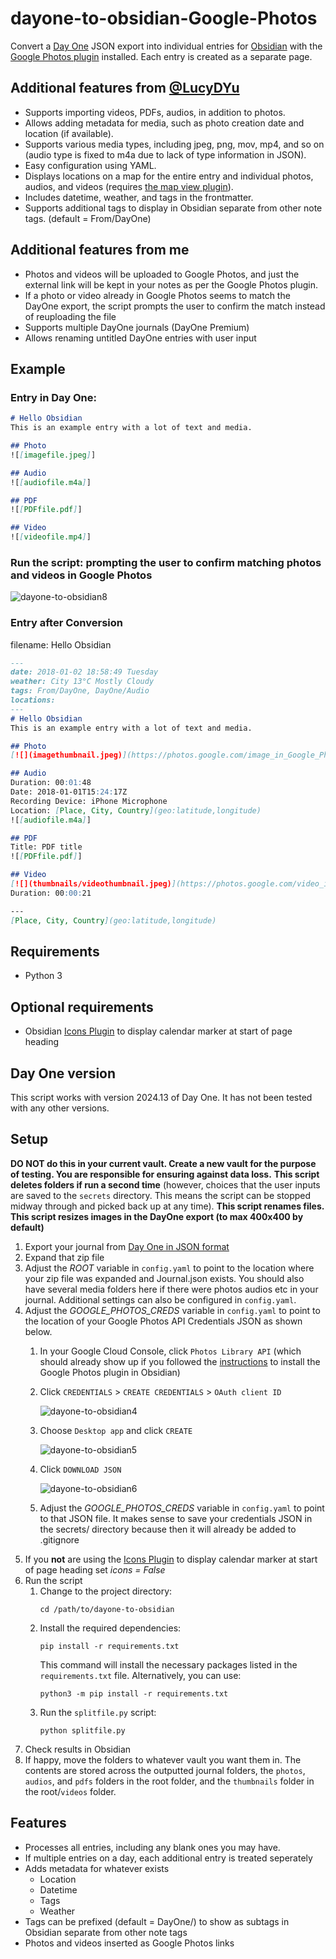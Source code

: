 # dayone-to-obsidian-Google-Photos
Convert a [Day One](https://dayoneapp.com/) JSON export into individual entries for [Obsidian](https://obsidian.md) with the [Google Photos plugin](https://forum.obsidian.md/t/google-photos-integration-for-obsidian/51062) installed. Each entry is created as a separate page. 

## Additional features from [@LucyDYu](https://github.com/LucyDYu/dayone-to-obsidian)
* Supports importing videos, PDFs, audios, in addition to photos.
* Allows adding metadata for media, such as photo creation date and location (if available).
* Supports various media types, including jpeg, png, mov, mp4, and so on (audio type is fixed to m4a due to lack of type information in JSON).
* Easy configuration using YAML.
* Displays locations on a map for the entire entry and individual photos, audios, and videos (requires [the map view plugin](https://github.com/esm7/obsidian-map-view)).
* Includes datetime, weather, and tags in the frontmatter.
* Supports additional tags to display in Obsidian separate from other note tags. (default = From/DayOne)

## Additional features from me
* Photos and videos will be uploaded to Google Photos, and just the external link will be kept in your notes as per the Google Photos plugin.
* If a photo or video already in Google Photos seems to match the DayOne export, the script prompts the user to confirm the match instead of reuploading the file
* Supports multiple DayOne journals (DayOne Premium)
* Allows renaming untitled DayOne entries with user input

## Example 
### Entry in Day One:
```markdown
# Hello Obsidian
This is an example entry with a lot of text and media.

## Photo
![[imagefile.jpeg]]

## Audio
![[audiofile.m4a]]

## PDF
![[PDFfile.pdf]]

## Video
![[videofile.mp4]]

```
### Run the script: prompting the user to confirm matching photos and videos in Google Photos
![dayone-to-obsidian8](https://github.com/ezratock/dayone-to-obsidian-Google-Photos/assets/41342771/4c06c125-eaeb-461e-8638-dd5ecfc7b6fc)

### Entry after Conversion
filename: Hello Obsidian
```markdown
---
date: 2018-01-02 18:58:49 Tuesday
weather: City 13°C Mostly Cloudy
tags: From/DayOne, DayOne/Audio
locations: 
---
# Hello Obsidian
This is an example entry with a lot of text and media.

## Photo
[![](imagethumbnail.jpeg)](https://photos.google.com/image_in_Google_Photos)

## Audio
Duration: 00:01:48
Date: 2018-01-01T15:24:17Z
Recording Device: iPhone Microphone
Location: [Place, City, Country](geo:latitude,longitude)
![[audiofile.m4a]]

## PDF
Title: PDF title
![[PDFfile.pdf]]

## Video
[![](thumbnails/videothumbnail.jpeg)](https://photos.google.com/video_in_Google_Photos)
Duration: 00:00:21

---
[Place, City, Country](geo:latitude,longitude)

```

## Requirements
* Python 3

## Optional requirements
* Obsidian [Icons Plugin](https://github.com/visini/obsidian-icons-plugin) to display calendar marker at start of page heading

## Day One version
This script works with version 2024.13 of Day One. It has not been tested with any other versions.

## Setup

**DO NOT do this in your current vault. Create a new vault for the purpose of testing. You are responsible for ensuring against data loss.**
**This script deletes folders if run a second time** (however, choices that the user inputs are saved to the `secrets` directory. This means the script can be stopped midway through and picked back up at any time).
**This script renames files.**
**This script resizes images in the DayOne export (to max 400x400 by default)**
1. Export your journal from [Day One in JSON format](https://help.dayoneapp.com/en/articles/440668-exporting-entries) 
2. Expand that zip file
3. Adjust the *ROOT* variable in `config.yaml` to point to the location where your zip file was expanded and Journal.json exists. You should also have several media folders here if there were photos audios etc in your journal. Additional settings can also be configured in `config.yaml`.
4. Adjust the *GOOGLE_PHOTOS_CREDS* variable in `config.yaml` to point to the location of your Google Photos API Credentials JSON as shown below.
   1. In your Google Cloud Console, click `Photos Library API` (which should already show up if you followed the [instructions](https://github.com/alangrainger/obsidian-google-photos/blob/main/docs/Setup.md) to install the Google Photos plugin in Obsidian)
   2. Click `CREDENTIALS` > `CREATE CREDENTIALS` > `OAuth client ID`

      ![dayone-to-obsidian4](https://github.com/ezratock/dayone-to-obsidian-Google-Photos/assets/41342771/1cc832be-5a5f-430c-b380-5c255528a588)
   4. Choose `Desktop app` and click `CREATE`

      ![dayone-to-obsidian5](https://github.com/ezratock/dayone-to-obsidian-Google-Photos/assets/41342771/1599a723-299e-4706-ac34-e6eca7642f58)
   6. Click `DOWNLOAD JSON`

      ![dayone-to-obsidian6](https://github.com/ezratock/dayone-to-obsidian-Google-Photos/assets/41342771/786abd33-7877-4fde-840c-8481e008101e)
   8. Adjust the *GOOGLE_PHOTOS_CREDS* variable in `config.yaml` to point to that JSON file. It makes sense to save your credentials JSON in the secrets/ directory because then it will already be added to .gitignore
5. If you **not** are using the [Icons Plugin](https://github.com/visini/obsidian-icons-plugin) to display calendar marker at start of page heading set *icons = False*
6. Run the script
   1. Change to the project directory:
      ```
      cd /path/to/dayone-to-obsidian
      ```
   2. Install the required dependencies:
      ```shell
      pip install -r requirements.txt
      ```
      This command will install the necessary packages listed in the `requirements.txt` file. Alternatively, you can use:
      ```shell
      python3 -m pip install -r requirements.txt
      ```
   3. Run the `splitfile.py` script:
      ```shell
      python splitfile.py
      ```
7. Check results in Obsidian
8. If happy, move the folders to whatever vault you want them in. The contents are stored across the outputted journal folders, the `photos`, `audios`, and `pdfs` folders in the root folder, and the `thumbnails` folder in the root/`videos` folder.

## Features
* Processes all entries, including any blank ones you may have.
* If multiple entries on a day, each additional entry is treated seperately
* Adds metadata for whatever exists
   * Location 
   * Datetime
   * Tags
   * Weather
* Tags can be prefixed (default = DayOne/) to show as subtags in Obsidian separate from other note tags
* Photos and videos inserted as Google Photos links
